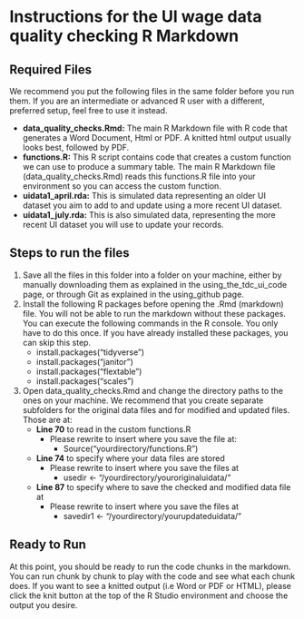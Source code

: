 # Instructions for the UI wage data quality checking R Markdown

## Required Files
We recommend you put the following files in the same folder before you run them. If you are an intermediate or advanced R user with a different, preferred setup, feel free to use it instead.

  * **data_quality_checks.Rmd:** The main R Markdown file with R code that generates a Word Document, Html or PDF. A knitted html output usually looks best, followed by PDF.
  * **functions.R:** This R script contains code that creates a custom function we can use to produce a summary table. The main R Markdown file (data_quality_checks.Rmd) reads this functions.R file into your environment so you can access the custom function.
  * **uidata1_april.rda:** This is simulated data representing an older UI dataset you aim to add to and update using a more recent UI dataset.
  * **uidata1_july.rda:** This is also simulated data, representing the more recent UI dataset you will use to update your records. 

## Steps to run the files

1. Save all the files in this folder into a folder on your machine, either by manually downloading them as explained in the using_the_tdc_ui_code page, or through Git as explained in the using_github page.
2. Install the following R packages before opening the .Rmd (markdown) file. You will not be able to run the markdown without these packages. You can execute the following commands in the R console. You only have to do this once. If you have already installed these packages, you can skip this step.
    * install.packages(“tidyverse”)
    * install.packages(“janitor”)
    * install.packages(“flextable”)
    * install.packages(“scales”)
3. Open data_quality_checks.Rmd and change the directory paths to the ones on your machine. We recommend that you create separate subfolders for the original data files and for modified and updated files. Those are at:
    * **Line 70** to read in the custom functions.R
      * Please rewrite to insert where you save the file at: 
        * Source(“yourdirectory/functions.R”)  
    * **Line 74** to specify where your data files are stored
      * Please rewrite to insert where you save the files at
        * usedir <- “/yourdirectory/youroriginaluidata/”
    * **Line 87** to specify where to save the checked and modified data file at
      * Please rewrite to insert where you save the files at
        * savedir1 <- “/yourdirectory/yourupdateduidata/”

## Ready to Run

At this point, you should be ready to run the code chunks in the markdown. You can run chunk by chunk to play with the code and see what each chunk does. If you want to see a knitted output (i.e Word or PDF or HTML), please click the knit button at the top of the R Studio environment and choose the output you desire.




